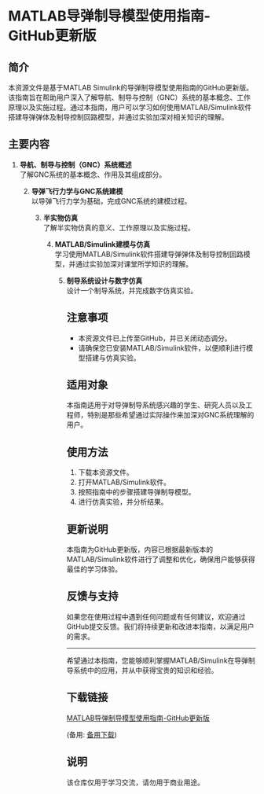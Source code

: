 # MATLAB导弹制导模型使用指南-GitHub更新版

## 简介
本资源文件是基于MATLAB Simulink的导弹制导模型使用指南的GitHub更新版。该指南旨在帮助用户深入了解导航、制导与控制（GNC）系统的基本概念、工作原理以及实施过程。通过本指南，用户可以学习如何使用MATLAB/Simulink软件搭建导弹弹体及制导控制回路模型，并通过实验加深对相关知识的理解。

## 主要内容
1. **导航、制导与控制（GNC）系统概述**  
   了解GNC系统的基本概念、作用及其组成部分。

   2. **导弹飞行力学与GNC系统建模**  
      以导弹飞行力学为基础，完成GNC系统的建模过程。

      3. **半实物仿真**  
         了解半实物仿真的意义、工作原理以及实施过程。

         4. **MATLAB/Simulink建模与仿真**  
            学习使用MATLAB/Simulink软件搭建导弹弹体及制导控制回路模型，并通过实验加深对课堂所学知识的理解。

            5. **制导系统设计与数字仿真**  
               设计一个制导系统，并完成数字仿真实验。

               ## 注意事项
               - 本资源文件已上传至GitHub，并已关闭动态调分。
               - 请确保您已安装MATLAB/Simulink软件，以便顺利进行模型搭建与仿真实验。

               ## 适用对象
               本指南适用于对导弹制导系统感兴趣的学生、研究人员以及工程师，特别是那些希望通过实际操作来加深对GNC系统理解的用户。

               ## 使用方法
               1. 下载本资源文件。
               2. 打开MATLAB/Simulink软件。
               3. 按照指南中的步骤搭建导弹制导模型。
               4. 进行仿真实验，并分析结果。

               ## 更新说明
               本指南为GitHub更新版，内容已根据最新版本的MATLAB/Simulink软件进行了调整和优化，确保用户能够获得最佳的学习体验。

               ## 反馈与支持
               如果您在使用过程中遇到任何问题或有任何建议，欢迎通过GitHub提交反馈。我们将持续更新和改进本指南，以满足用户的需求。

               ---

               希望通过本指南，您能够顺利掌握MATLAB/Simulink在导弹制导系统中的应用，并从中获得宝贵的知识和经验。

               ## 下载链接
               [MATLAB导弹制导模型使用指南-GitHub更新版](https://pan.quark.cn/s/dda2887680de) 

               (备用: [备用下载](https://pan.baidu.com/s/1JkxW5toqn3mlrJMqVOJ_-g?pwd=1234))

               ## 说明

               该仓库仅用于学习交流，请勿用于商业用途。
